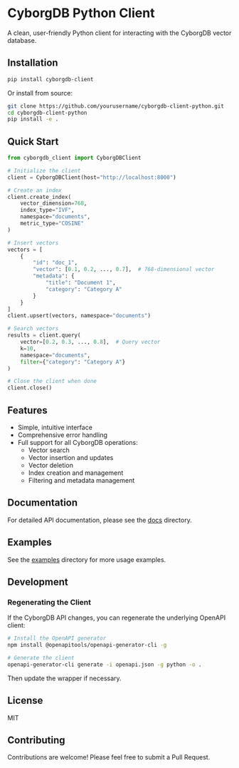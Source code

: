 # CyborgDB Python Client

A clean, user-friendly Python client for interacting with the CyborgDB vector database.

## Installation

```bash
pip install cyborgdb-client
```

Or install from source:

```bash
git clone https://github.com/yourusername/cyborgdb-client-python.git
cd cyborgdb-client-python
pip install -e .
```

## Quick Start

```python
from cyborgdb_client import CyborgDBClient

# Initialize the client
client = CyborgDBClient(host="http://localhost:8000")

# Create an index
client.create_index(
    vector_dimension=768,
    index_type="IVF",
    namespace="documents",
    metric_type="COSINE"
)

# Insert vectors
vectors = [
    {
        "id": "doc_1",
        "vector": [0.1, 0.2, ..., 0.7],  # 768-dimensional vector
        "metadata": {
            "title": "Document 1",
            "category": "Category A"
        }
    }
]
client.upsert(vectors, namespace="documents")

# Search vectors
results = client.query(
    vector=[0.2, 0.3, ..., 0.8],  # Query vector
    k=10,
    namespace="documents",
    filter={"category": "Category A"}
)

# Close the client when done
client.close()
```

## Features

- Simple, intuitive interface
- Comprehensive error handling
- Full support for all CyborgDB operations:
  - Vector search
  - Vector insertion and updates
  - Vector deletion
  - Index creation and management
  - Filtering and metadata management

## Documentation

For detailed API documentation, please see the [docs](docs/) directory.

## Examples

See the [examples](examples/) directory for more usage examples.

## Development

### Regenerating the Client

If the CyborgDB API changes, you can regenerate the underlying OpenAPI client:

```bash
# Install the OpenAPI generator
npm install @openapitools/openapi-generator-cli -g

# Generate the client
openapi-generator-cli generate -i openapi.json -g python -o .
```

Then update the wrapper if necessary.

## License

MIT

## Contributing

Contributions are welcome! Please feel free to submit a Pull Request.
